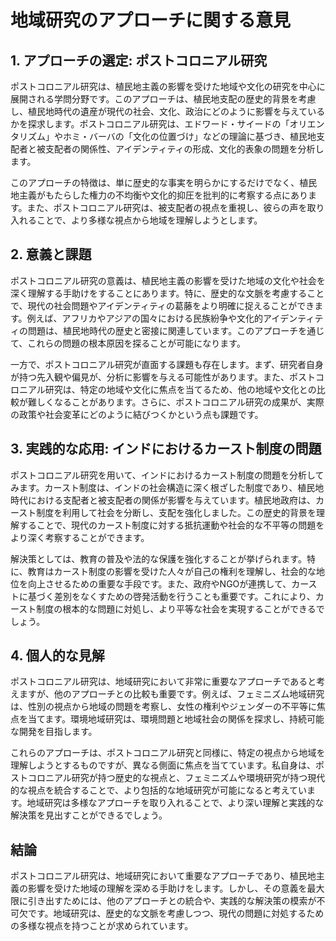 # 地域研究のアプローチに関する意見

## 1. アプローチの選定: ポストコロニアル研究

ポストコロニアル研究は、植民地主義の影響を受けた地域や文化の研究を中心に展開される学問分野です。このアプローチは、植民地支配の歴史的背景を考慮し、植民地時代の遺産が現代の社会、文化、政治にどのように影響を与えているかを探求します。ポストコロニアル研究は、エドワード・サイードの「オリエンタリズム」やホミ・バーバの「文化の位置づけ」などの理論に基づき、植民地支配者と被支配者の関係性、アイデンティティの形成、文化的表象の問題を分析します。

このアプローチの特徴は、単に歴史的な事実を明らかにするだけでなく、植民地主義がもたらした権力の不均衡や文化的抑圧を批判的に考察する点にあります。また、ポストコロニアル研究は、被支配者の視点を重視し、彼らの声を取り入れることで、より多様な視点から地域を理解しようとします。

## 2. 意義と課題

ポストコロニアル研究の意義は、植民地主義の影響を受けた地域の文化や社会を深く理解する手助けをすることにあります。特に、歴史的な文脈を考慮することで、現代の社会問題やアイデンティティの葛藤をより明確に捉えることができます。例えば、アフリカやアジアの国々における民族紛争や文化的アイデンティティの問題は、植民地時代の歴史と密接に関連しています。このアプローチを通じて、これらの問題の根本原因を探ることが可能になります。

一方で、ポストコロニアル研究が直面する課題も存在します。まず、研究者自身が持つ先入観や偏見が、分析に影響を与える可能性があります。また、ポストコロニアル研究は、特定の地域や文化に焦点を当てるため、他の地域や文化との比較が難しくなることがあります。さらに、ポストコロニアル研究の成果が、実際の政策や社会変革にどのように結びつくかという点も課題です。

## 3. 実践的な応用: インドにおけるカースト制度の問題

ポストコロニアル研究を用いて、インドにおけるカースト制度の問題を分析してみます。カースト制度は、インドの社会構造に深く根ざした制度であり、植民地時代における支配者と被支配者の関係が影響を与えています。植民地政府は、カースト制度を利用して社会を分断し、支配を強化しました。この歴史的背景を理解することで、現代のカースト制度に対する抵抗運動や社会的な不平等の問題をより深く考察することができます。

解決策としては、教育の普及や法的な保護を強化することが挙げられます。特に、教育はカースト制度の影響を受けた人々が自己の権利を理解し、社会的な地位を向上させるための重要な手段です。また、政府やNGOが連携して、カーストに基づく差別をなくすための啓発活動を行うことも重要です。これにより、カースト制度の根本的な問題に対処し、より平等な社会を実現することができるでしょう。

## 4. 個人的な見解

ポストコロニアル研究は、地域研究において非常に重要なアプローチであると考えますが、他のアプローチとの比較も重要です。例えば、フェミニズム地域研究は、性別の視点から地域の問題を考察し、女性の権利やジェンダーの不平等に焦点を当てます。環境地域研究は、環境問題と地域社会の関係を探求し、持続可能な開発を目指します。

これらのアプローチは、ポストコロニアル研究と同様に、特定の視点から地域を理解しようとするものですが、異なる側面に焦点を当てています。私自身は、ポストコロニアル研究が持つ歴史的な視点と、フェミニズムや環境研究が持つ現代的な視点を統合することで、より包括的な地域研究が可能になると考えています。地域研究は多様なアプローチを取り入れることで、より深い理解と実践的な解決策を見出すことができるでしょう。

## 結論

ポストコロニアル研究は、地域研究において重要なアプローチであり、植民地主義の影響を受けた地域の理解を深める手助けをします。しかし、その意義を最大限に引き出すためには、他のアプローチとの統合や、実践的な解決策の模索が不可欠です。地域研究は、歴史的な文脈を考慮しつつ、現代の問題に対処するための多様な視点を持つことが求められています。